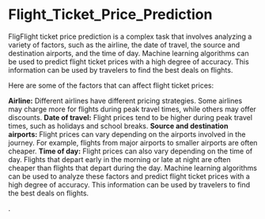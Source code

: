 # Flight_Ticket_Price_Prediction
FligFlight ticket price prediction is a complex task that involves analyzing a variety of factors, such as the airline, the date of travel, the source and destination airports, and the time of day. Machine learning algorithms can be used to predict flight ticket prices with a high degree of accuracy. This information can be used by travelers to find the best deals on flights.

Here are some of the factors that can affect flight ticket prices:

**Airline:** Different airlines have different pricing strategies. Some airlines may charge more for flights during peak travel times, while others may offer discounts.
**Date of travel:** Flight prices tend to be higher during peak travel times, such as holidays and school breaks.
****Source and destination airports**:** Flight prices can vary depending on the airports involved in the journey. For example, flights from major airports to smaller airports are often cheaper.
**Time of day:** Flight prices can also vary depending on the time of day. Flights that depart early in the morning or late at night are often cheaper than flights that depart during the day.
Machine learning algorithms can be used to analyze these factors and predict flight ticket prices with a high degree of accuracy. This information can be used by travelers to find the best deals on flights.

.
